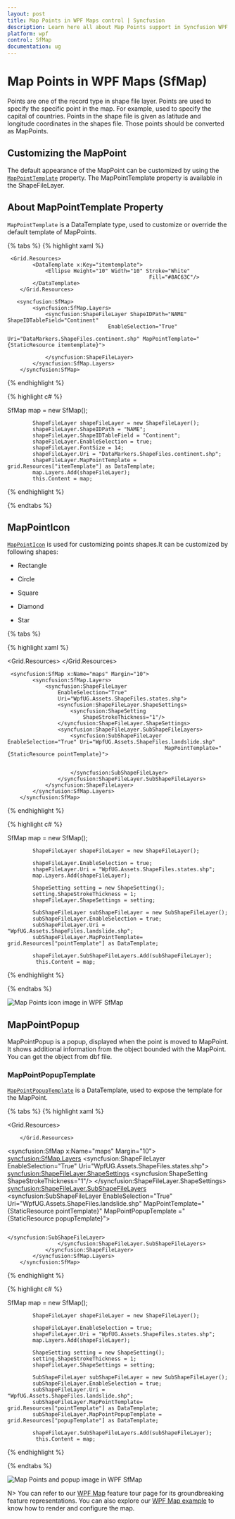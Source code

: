 ```yaml
---
layout: post
title: Map Points in WPF Maps control | Syncfusion
description: Learn here all about Map Points support in Syncfusion WPF Maps (SfMap) control, its elements and more details.
platform: wpf
control: SfMap
documentation: ug
---
```


# Map Points in WPF Maps (SfMap)

Points are one of the record type in shape file layer. Points are used to specify the specific point in the map. For example, used to specify the capital of countries. Points in the shape file is given as latitude and longitude coordinates in the shapes file. Those points should be converted as MapPoints.

## Customizing the MapPoint

The default appearance of the MapPoint can be customized by using the [`MapPointTemplate`](https://help.syncfusion.com/cr/wpf/Syncfusion.UI.Xaml.Maps.ShapeFileLayer.html#Syncfusion_UI_Xaml_Maps_ShapeFileLayer_MapPointTemplate) property. The MapPointTemplate property is available in the ShapeFileLayer.

## About MapPointTemplate Property

`MapPointTemplate` is a DataTemplate type, used to customize or override the default template of MapPoints.

{% tabs %}
{% highlight xaml %}

     <Grid.Resources>
            <DataTemplate x:Key="itemtemplate">
                <Ellipse Height="10" Width="10" Stroke="White"      
                                                 Fill="#8AC63C"/>
            </DataTemplate>
        </Grid.Resources>

       <syncfusion:SfMap>
            <syncfusion:SfMap.Layers>
                <syncfusion:ShapeFileLayer ShapeIDPath="NAME"  ShapeIDTableField="Continent"         
                                    EnableSelection="True"    
                                    Uri="DataMarkers.ShapeFiles.continent.shp" MapPointTemplate="{StaticResource itemtemplate}">
                   
                </syncfusion:ShapeFileLayer>
            </syncfusion:SfMap.Layers>
        </syncfusion:SfMap>                 

{% endhighlight %}

{% highlight c# %}

SfMap map = new SfMap();

            ShapeFileLayer shapeFileLayer = new ShapeFileLayer();
            shapeFileLayer.ShapeIDPath = "NAME";
            shapeFileLayer.ShapeIDTableField = "Continent";
            shapeFileLayer.EnableSelection = true;
            shapeFileLayer.FontSize = 14;
            shapeFileLayer.Uri = "DataMarkers.ShapeFiles.continent.shp";
            shapeFileLayer.MapPointTemplate = grid.Resources["itemTemplate"] as DataTemplate;
            map.Layers.Add(shapeFileLayer);
            this.Content = map;

{% endhighlight %}

{% endtabs %}

## MapPointIcon

[`MapPointIcon`](https://help.syncfusion.com/cr/wpf/Syncfusion.UI.Xaml.Maps.ShapeFileLayer.html#Syncfusion_UI_Xaml_Maps_ShapeFileLayer_MapPointIcon) is used for customizing points shapes.It can be customized by following shapes:

* Rectangle

* Circle

* Square

* Diamond

* Star

{% tabs %}

{% highlight xaml %}

  <Grid.Resources>
            <DataTemplate x:Key="pointTemplate">
                <Ellipse
                                        Width="10"
                                        Height="10"
                                        Margin="-10,-10,0,0"
                                        Fill="#8AC63C"
                                        Stroke="White" />
            </DataTemplate>
        </Grid.Resources>

     <syncfusion:SfMap x:Name="maps" Margin="10">
            <syncfusion:SfMap.Layers>
                <syncfusion:ShapeFileLayer
                    EnableSelection="True"
                    Uri="WpfUG.Assets.ShapeFiles.states.shp">
                    <syncfusion:ShapeFileLayer.ShapeSettings>
                        <syncfusion:ShapeSetting 
                            ShapeStrokeThickness="1"/>
                    </syncfusion:ShapeFileLayer.ShapeSettings>
                    <syncfusion:ShapeFileLayer.SubShapeFileLayers>
                        <syncfusion:SubShapeFileLayer EnableSelection="True" Uri="WpfUG.Assets.ShapeFiles.landslide.shp"
                                                      MapPointTemplate="{StaticResource pointTemplate}">
                          
                          
                        </syncfusion:SubShapeFileLayer>
                    </syncfusion:ShapeFileLayer.SubShapeFileLayers>
                </syncfusion:ShapeFileLayer>
            </syncfusion:SfMap.Layers>
        </syncfusion:SfMap>


{% endhighlight %}

{% highlight c# %}

 SfMap map = new SfMap();

            ShapeFileLayer shapeFileLayer = new ShapeFileLayer();
            
            shapeFileLayer.EnableSelection = true;
            shapeFileLayer.Uri = "WpfUG.Assets.ShapeFiles.states.shp";
            map.Layers.Add(shapeFileLayer);

            ShapeSetting setting = new ShapeSetting();
            setting.ShapeStrokeThickness = 1;
            shapeFileLayer.ShapeSettings = setting;

            SubShapeFileLayer subShapeFileLayer = new SubShapeFileLayer();
            subShapeFileLayer.EnableSelection = true;
            subShapeFileLayer.Uri = "WpfUG.Assets.ShapeFiles.landslide.shp";
            subShapeFileLayer.MapPointTemplate= grid.Resources["pointTemplate"] as DataTemplate;

            shapeFileLayer.SubShapeFileLayers.Add(subShapeFileLayer);
             this.Content = map;

{% endhighlight %}

{% endtabs %}

![Map Points icon image in WPF SfMap](Map-Points_images/Map_Points_Icon_image.png)

## MapPointPopup

MapPointPopup is a popup, displayed when the point is moved to MapPoint. It shows additional information from the object bounded with the MapPoint. You can get the object from dbf file.

### MapPointPopupTemplate

[`MapPointPopupTemplate`](https://help.syncfusion.com/cr/wpf/Syncfusion.UI.Xaml.Maps.ShapeFileLayer.html#Syncfusion_UI_Xaml_Maps_ShapeFileLayer_MapPointPopupTemplate) is a DataTemplate, used to expose the template for the MapPoint. 

{% tabs %}
{% highlight xaml %}

 <Grid.Resources>

  <DataTemplate x:Key="pointTemplate">
                <Ellipse
                                        Width="10"
                                        Height="10"
                                        Margin="-10,-10,0,0"
                                        Fill="#8AC63C"
                                        Stroke="White" />
            </DataTemplate>
            <DataTemplate x:Key="popupTemplate">
                <Border
                                        Height="110"
                                        Background="#FF252525"
                                        BorderThickness="0.5"
                                        Opacity="0.9">
                    <StackPanel Margin="10,5,20,0">
                        <StackPanel>
                            <TextBlock
                                                    Margin="10,5,0,0"
                                                    FontFamily="Segoe UI"
                                                    FontSize="20"
                                                    Foreground="White"
                                                    Text="Landslide Event in USA" />
                        </StackPanel>
                        <Grid Margin="10,5,10,0">
                            <Rectangle
                                                    Height="2"
                                                    VerticalAlignment="Center"
                                                    Stroke="#FF505050"
                                                    StrokeDashArray="6 2" />
                        </Grid>
                        <Grid Margin="10,5,0,0">
                            <Grid.ColumnDefinitions>
                                <ColumnDefinition Width="0.41*" />
                                <ColumnDefinition Width="0.1*" />
                                <ColumnDefinition Width="0.49*" />
                            </Grid.ColumnDefinitions>
                            <Grid.RowDefinitions>
                                <RowDefinition />
                                <RowDefinition />
                                <!--<RowDefinition/>-->
                            </Grid.RowDefinitions>
                            <TextBlock
                                                    Grid.Row="0"
                                                    Grid.Column="0"
                                                    FontFamily="Segoe UI"
                                                    FontSize="18"
                                                    FontWeight="Normal"
                                                    Foreground="#FFACACAC"
                                                    Text="Location" />
                            <TextBlock
                                                    Grid.Row="0"
                                                    Grid.Column="1"
                                                    FontFamily="Segoe UI"
                                                    FontSize="18"
                                                    FontWeight="Normal"
                                                    Foreground="#FFACACAC"
                                                    Text=" : " />
                            <TextBlock
                                                    Grid.Row="0"
                                                    Grid.Column="2"
                                                    Margin="5,0,0,0"
                                                    FontFamily="Segoe UI"
                                                    FontSize="18"
                                                    FontWeight="Normal"
                                                    Foreground="#FFACACAC"
                                                    Text="{Binding [LOCALITY]}" />
                            <TextBlock
                                                    Grid.Row="1"
                                                    Grid.Column="0"
                                                    FontFamily="Segoe UI"
                                                    FontSize="18"
                                                    FontWeight="Normal"
                                                    Foreground="#FFACACAC"
                                                    Text="Year" />
                            <TextBlock
                                                    Grid.Row="1"
                                                    Grid.Column="1"
                                                    FontFamily="Segoe UI"
                                                    FontSize="18"
                                                    FontWeight="Normal"
                                                    Foreground="#FFACACAC"
                                                    Text=" : " />
                            <TextBlock
                                                    Grid.Row="1"
                                                    Grid.Column="2"
                                                    Margin="5,0,0,0"
                                                    FontFamily="Segoe UI"
                                                    FontSize="18"
                                                    FontWeight="Normal"
                                                    Foreground="#FFACACAC"
                                                    Text="{Binding [YEAR]}" />
                        </Grid>
                    </StackPanel>
                </Border>
            </DataTemplate>
           
        </Grid.Resources>

 <syncfusion:SfMap x:Name="maps" Margin="10">
            <syncfusion:SfMap.Layers>
                <syncfusion:ShapeFileLayer
                    EnableSelection="True"
                    Uri="WpfUG.Assets.ShapeFiles.states.shp">
                    <syncfusion:ShapeFileLayer.ShapeSettings>
                        <syncfusion:ShapeSetting 
                            ShapeStrokeThickness="1"/>
                    </syncfusion:ShapeFileLayer.ShapeSettings>
                    <syncfusion:ShapeFileLayer.SubShapeFileLayers>
                        <syncfusion:SubShapeFileLayer EnableSelection="True" Uri="WpfUG.Assets.ShapeFiles.landslide.shp"  MapPointTemplate="{StaticResource pointTemplate}"
                        MapPointPopupTemplate ="{StaticResource popupTemplate}">
                           
                                                   </syncfusion:SubShapeFileLayer>
                    </syncfusion:ShapeFileLayer.SubShapeFileLayers>
                </syncfusion:ShapeFileLayer>
            </syncfusion:SfMap.Layers>
        </syncfusion:SfMap>

{% endhighlight %}

{% highlight c# %}

 SfMap map = new SfMap();

            ShapeFileLayer shapeFileLayer = new ShapeFileLayer();
            
            shapeFileLayer.EnableSelection = true;
            shapeFileLayer.Uri = "WpfUG.Assets.ShapeFiles.states.shp";
            map.Layers.Add(shapeFileLayer);

            ShapeSetting setting = new ShapeSetting();
            setting.ShapeStrokeThickness = 1;
            shapeFileLayer.ShapeSettings = setting;

            SubShapeFileLayer subShapeFileLayer = new SubShapeFileLayer();
            subShapeFileLayer.EnableSelection = true;
            subShapeFileLayer.Uri = "WpfUG.Assets.ShapeFiles.landslide.shp";
            subShapeFileLayer.MapPointTemplate= grid.Resources["pointTemplate"] as DataTemplate;
            subShapeFileLayer.MapPointPopupTemplate = grid.Resources["popupTemplate"] as DataTemplate;

            shapeFileLayer.SubShapeFileLayers.Add(subShapeFileLayer);
             this.Content = map;

{% endhighlight %}

{% endtabs %}

![Map Points and popup image in WPF SfMap](Map-Points_images/Map_Points_Popup_image.png)

N> You can refer to our [WPF Map](https://www.syncfusion.com/wpf-controls/map) feature tour page for its groundbreaking feature representations. You can also explore our [WPF Map example](https://github.com/syncfusion/wpf-demos/tree/master/map) to know how to render and configure the map.
